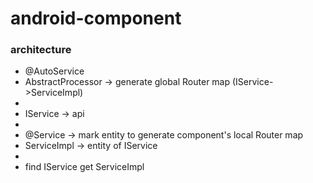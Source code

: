 # android-component
### architecture
- @AutoService
- AbstractProcessor -> generate global Router map (IService->ServiceImpl) 
- 
- IService -> api
- 
- @Service -> mark entity to generate component's local Router map
- ServiceImpl -> entity of IService
-
- find IService get ServiceImpl 

